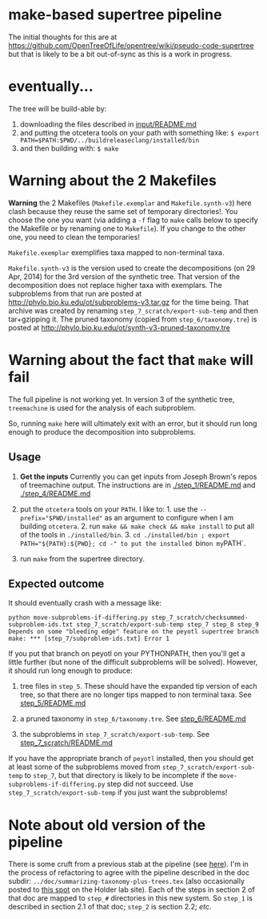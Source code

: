 # make-based supertree pipeline

The initial thoughts for this are at https://github.com/OpenTreeOfLife/opentree/wiki/pseudo-code-supertree
but that is likely to be a bit out-of-sync as this is a work in progress.


# eventually...

The tree will be build-able by:

  1. downloading the files described in [input/README.md](./input/README.md)
  2. and putting the otcetera tools on your path with something like:
    `$ export PATH=$PATH:$PWD/../buildreleaseclang/installed/bin`
  3. and then building with:
    `$ make`

# Warning about the 2 Makefiles
**Warning** the 2 Makefiles (`Makefile.exemplar` and `Makefile.synth-v3`)
here clash because they reuse the same set of temporary
directories!.
You choose the one you want (via adding a `-f` flag to `make` calls
below to specify the Makefile or by renaming one to `Makefile`).
If you change to the other one, you need to clean the temporaries!

`Makefile.exemplar` exemplifies taxa mapped to non-terminal taxa.

`Makefile.synth-v3` is the version used to create the decompositions (on 29 Apr, 2014)
for the 3rd version of the synthetic tree.
That version of the decomposition does not replace higher taxa with exemplars.
The subproblems from that run 
are posted at http://phylo.bio.ku.edu/ot/subproblems-v3.tar.gz
for the time being.
That archive was created by renaming `step_7_scratch/export-sub-temp` and then tar+gzipping it.
The pruned taxonomy (copied from `step_6/taxonomy.tre`) is posted at http://phylo.bio.ku.edu/ot/synth-v3-pruned-taxonomy.tre

# Warning about the fact that `make` will fail

The full pipeline is not working yet.
In version 3 of the synthetic tree, `treemachine` is
used for the analysis of each subproblem.

So, running `make` here will ultimately exit with an error, 
but it should run long enough to produce the decomposition into subproblems.


## Usage

  1. **Get the inputs** Currently you can get inputs from Joseph Brown's repos of treemachine output.
The instructions are in [./step_1/README.md](./step_1/README.md) and
[./step_4/README.md](./step_4/README.md)

  2. put the `otcetera` tools on your `PATH`. I like to:
    1. use the `--prefix="$PWD/installed"` as an argument to configure when I am building `otcetera`. 
    2. run `make && make check && make install` to put all of the tools in `./installed/bin`. 
    3. `cd ./installed/bin ; export PATH="${PATH}:${PWD}; cd -" to put the installed `bin` on my `PATH`.

  3. run `make` from the supertree directory.

## Expected outcome
It should eventually crash with a message like:

    python move-subproblems-if-differing.py step_7_scratch/checksummed-subproblem-ids.txt step_7_scratch/export-sub-temp step_7 step_8 step_9
    Depends on some "bleeding edge" feature on the peyotl supertree branch
    make: *** [step_7/subproblem-ids.txt] Error 1

If you put that branch on peyotl on your PYTHONPATH, then you'll get a little further (but none of the difficult subproblems will be solved).
However, it should run long enough to produce:

  1. tree files in `step_5`. These should have the expanded tip version of each tree, so that there are no longer tips mapped to 
    non terminal taxa. See [step_5/README.md](./step_5/README.md)

  2. a pruned taxonomy in `step_6/taxonomy.tre`. See [step_6/README.md](./step_6/README.md)

  3. the subproblems in `step_7_scratch/export-sub-temp`. See [step_7_scratch/README.md](./step_7_scratch/README.md)

If you have the appropriate branch of `peyotl` installed, then you should get at least some of the 
subproblems moved from `step_7_scratch/export-sub-temp` to `step_7`, but that directory
is likely to be incomplete if the `move-subproblems-if-differing.py` step did not succeed.
Use `step_7_scratch/export-sub-temp` if you just want the subproblems!


# Note about old version of the pipeline
There is some cruft from a previous stab at the pipeline (see [here](./cruft/README.md)).
I'm in the process of refactoring to agree with the pipeline described in the doc subdir:
`../doc/summarizing-taxonomy-plus-trees.tex` (also occasionally posted to
    [this spot](phylo.bio.ku.edu/ot/summarizing-taxonomy-plus-trees.pdf) on the Holder lab site).
Each of the steps in section 2 of that doc are mapped to `step_#` directories in this new
system.  So `step_1` is described in section 2.1 of that doc; `step_2` is section 2.2; *etc*.
